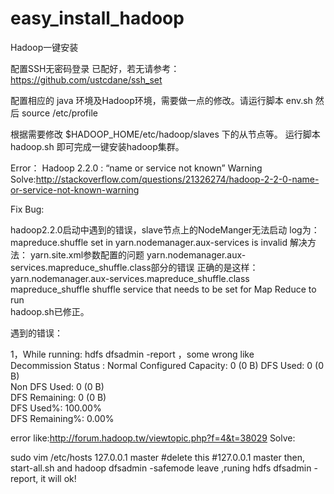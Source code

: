 easy_install_hadoop
===================

Hadoop一键安装

配置SSH无密码登录 已配好，若无请参考：https://github.com/ustcdane/ssh_set

配置相应的 java 环境及Hadoop环境，需要做一点的修改。请运行脚本 env.sh 然后 source /etc/profile

根据需要修改 $HADOOP_HOME/etc/hadoop/slaves 下的从节点等。
运行脚本hadoop.sh 即可完成一键安装hadoop集群。

Error：
Hadoop 2.2.0 : “name or service not known” Warning
Solve:http://stackoverflow.com/questions/21326274/hadoop-2-2-0-name-or-service-not-known-warning

Fix Bug:

hadoop2.2.0启动中遇到的错误，slave节点上的NodeManger无法启动
log为：mapreduce.shuffle set in yarn.nodemanager.aux-services is invalid 
解决方法：                                                                                                   yarn.site.xml参数配置的问题                                               yarn.nodemanager.aux-services.mapreduce_shuffle.class部分的错误                                                      正确的是这样：                                                                                                     <property>                                                                <name>yarn.nodemanager.aux-services.mapreduce_shuffle.class</name>                                   <value>mapreduce_shuffle</value>                                                                               <description>shuffle service that needs to be set for Map Reduce to run </description>                            </property>                                                                                                                          
hadoop.sh已修正。

遇到的错误：

1，While running: hdfs dfsadmin -report ，some wrong like                                                                  
Decommission Status : Normal                                                                                     Configured Capacity: 0 (0 B)                                                                                            DFS Used: 0 (0 B)                                                                                           
Non DFS Used: 0 (0 B)                                                                                           
DFS Remaining: 0 (0 B)                                                                                           
DFS Used%: 100.00%                                                                                           
DFS Remaining%: 0.00%                                        

error like:http://forum.hadoop.tw/viewtopic.php?f=4&t=38029
Solve:

sudo vim /etc/hosts
127.0.0.1 master #delete this
#127.0.0.1 master
then, start-all.sh and hadoop dfsadmin -safemode leave
,runing hdfs dfsadmin -report, it will ok!



